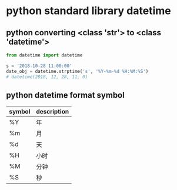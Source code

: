 # python standard library datetime


## python converting <class 'str'> to <class 'datetime'>


```python
from datetime import datetime

s = '2018-10-28 11:00:00'
date_obj = datetime.strptime('s', '%Y-%m-%d %H:%M:%S')
# datetime(2018, 12, 28, 11, 0)
```

## python datetime format symbol

| symbol | description |
|--------|-------------|
| %Y     | 年          |
| %m     | 月          |
| %d     | 天          |
| %H     | 小时        |
| %M     | 分钟        |
| %S     | 秒          |
